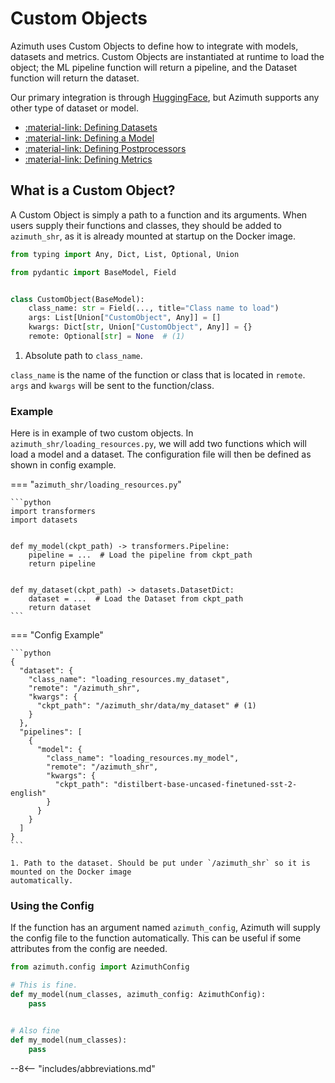 # Custom Objects

Azimuth uses Custom Objects to define how to integrate with models, datasets and metrics. Custom
Objects are instantiated at runtime to load the object; the ML pipeline function will return a
pipeline, and the Dataset function will return the dataset.

Our primary integration is through [HuggingFace](https://huggingface.co/), but Azimuth supports any
other type of dataset or model.

* [:material-link: Defining Datasets](dataset.md)
* [:material-link: Defining a Model](model.md)
* [:material-link: Defining Postprocessors](postprocessors.md)
* [:material-link: Defining Metrics](metric.md)

## What is a Custom Object?

A Custom Object is simply a path to a function and its arguments. When users supply their functions
and classes, they should be added to `azimuth_shr`, as it is already mounted at startup on the
Docker image.

```python
from typing import Any, Dict, List, Optional, Union

from pydantic import BaseModel, Field


class CustomObject(BaseModel):
    class_name: str = Field(..., title="Class name to load")
    args: List[Union["CustomObject", Any]] = []
    kwargs: Dict[str, Union["CustomObject", Any]] = {}
    remote: Optional[str] = None  # (1)
```

1. Absolute path to `class_name`.

`class_name` is the name of the function or class that is located in `remote`. `args` and `kwargs`
will be sent to the function/class.

### Example

Here is in example of two custom objects. In `azimuth_shr/loading_resources.py`, we will add two
functions which will load a model and a dataset. The configuration file will then be defined as
shown in config example.

=== "`azimuth_shr/loading_resources.py`"

    ```python
    import transformers
    import datasets


    def my_model(ckpt_path) -> transformers.Pipeline:
        pipeline = ...  # Load the pipeline from ckpt_path
        return pipeline


    def my_dataset(ckpt_path) -> datasets.DatasetDict:
        dataset = ...  # Load the Dataset from ckpt_path
        return dataset
    ```

=== "Config Example"

    ```python
    {
      "dataset": {
        "class_name": "loading_resources.my_dataset",
        "remote": "/azimuth_shr",
        "kwargs": {
          "ckpt_path": "/azimuth_shr/data/my_dataset" # (1)
        }
      },
      "pipelines": [
        {
          "model": {
            "class_name": "loading_resources.my_model",
            "remote": "/azimuth_shr",
            "kwargs": {
              "ckpt_path": "distilbert-base-uncased-finetuned-sst-2-english"
            }
          }
        }
      ]
    }
    ```

    1. Path to the dataset. Should be put under `/azimuth_shr` so it is mounted on the Docker image
    automatically.

### Using the Config

If the function has an argument named `azimuth_config`, Azimuth will supply the config file to the
function automatically. This can be useful if some attributes from the config are needed.

```python
from azimuth.config import AzimuthConfig

# This is fine.
def my_model(num_classes, azimuth_config: AzimuthConfig):
    pass


# Also fine
def my_model(num_classes):
    pass
```

--8<-- "includes/abbreviations.md"
